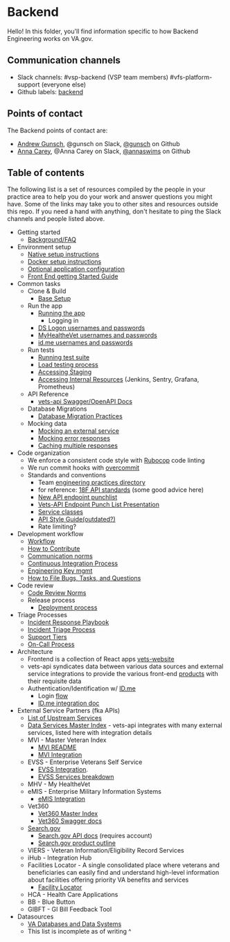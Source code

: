 # Backend

Hello! In this folder, you'll find information specific to how Backend Engineering works on VA.gov.

## Communication channels

* Slack channels: \#vsp-backend \(VSP team members\) \#vfs-platform-support \(everyone else\)
* Github labels: [backend](./)

## Points of contact

The Backend points of contact are:

* [Andrew Gunsch](./), @gunsch on Slack, [@gunsch](https://github.com/gunsch) on Github
* [Anna Carey](./), @Anna Carey on Slack, [@annaswims](https://github.com/annaswims) on Github

## Table of contents

The following list is a set of resources compiled by the people in your practice area to help you do your work and answer questions you might have. Some of the links may take you to other sites and resources outside this repo. If you need a hand with anything, don't hesitate to ping the Slack channels and people listed above.

* Getting started
  * [Background/FAQ](https://github.com/department-of-veterans-affairs/va.gov-team/blob/master/platform/engineering/backend/engineeringonboarding.md#backgroundfaq) 
* Environment setup
  * [Native setup instructions](https://github.com/department-of-veterans-affairs/vets-api/blob/master/docs/setup/native.md)
  * [Docker setup instructions](https://github.com/department-of-veterans-affairs/vets-api#base-setup)
  * [Optional application configuration](https://github.com/department-of-veterans-affairs/vets-api#optional-application-configuration)
  * [Front End getting Started Guide](https://department-of-veterans-affairs.github.io/veteran-facing-services-tools/getting-started/)
* Common tasks
  * Clone & Build
    * [Base Setup](https://github.com/department-of-veterans-affairs/vets-api#base-setup)
  * Run the app
    * [Running the app](https://github.com/department-of-veterans-affairs/vets-api#running-the-app)
      * Logging in 
    * [DS Logon usernames and passwords](./)
    * [MyHealtheVet usernames and passwords](./)
    * [id.me usernames and passwords](https://github.com/department-of-veterans-affairs/va.gov-team-sensitive/blob/master/Administrative/mvi-staging-users.csv)
  * Run tests
    * [Running test suite](https://github.com/department-of-veterans-affairs/vets-api#running-tests)
    * [Load testing process](https://github.com/department-of-veterans-affairs/va.gov-team/tree/master/platform/quality-assurance/load-testing)
    * [Accessing Staging](https://github.com/department-of-veterans-affairs/va.gov-team-sensitive/blob/master/Administrative/accessing-staging.md)
    * [Accessing Internal Resources](https://github.com/department-of-veterans-affairs/va.gov-team/blob/master/platform/engineering/internal-tools.md) \(Jenkins, Sentry, Grafana, Prometheus\)
  * API Reference
    * [vets-api Swagger/OpenAPI Docs](https://department-of-veterans-affairs.github.io/va-digital-services-platform-docs/api-reference/#/) 
  * Database Migrations
    * [Database Migration Practices](https://github.com/department-of-veterans-affairs/va.gov-team/blob/master/platform/engineering/backend/database-migrations.md)
  * Mocking data
    * [Mocking an external service](https://github.com/department-of-veterans-affairs/vets-api/blob/master/docs/setup/betamocks.md#mocking-a-service)
    * [Mocking error responses](https://github.com/department-of-veterans-affairs/vets-api/blob/master/docs/setup/betamocks.md#mocking-error-responses)
    * [Caching multiple responses](https://github.com/department-of-veterans-affairs/vets-api/blob/master/docs/setup/betamocks.md#caching-mulitple-responses)
* Code organization
  * We enforce a consistent code style with [Rubocop](https://github.com/department-of-veterans-affairs/vets-api/blob/master/.rubocop.yml) code linting
  * We run commit hooks with [overcommit](https://github.com/department-of-veterans-affairs/vets-api/tree/master/.git-hooks/pre_commit)
  * Standards and conventions
    * Team [engineering practices directory](https://github.com/department-of-veterans-affairs/va.gov-team/tree/master/platform/engineering)
    * for reference: [18F API standards](https://github.com/18F/api-standards) \(some good advice here\)
    * [New API endpoint punchlist](https://github.com/department-of-veterans-affairs/va.gov-team/blob/master/platform/engineering/backend/vets-api-endpoint-punch-list.md)
    * [Vets-API Endpoint Punch List Presentation](./)
    * [Service classes](https://github.com/department-of-veterans-affairs/vets-api#how-to-contribute)
    * [API Style Guide\(outdated?\)](./)
    * Rate limiting?
* Development workflow
  * [Workflow](./)
  * [How to Contribute](https://github.com/department-of-veterans-affairs/vets-api#how-to-contribute)
  * [Communication norms](https://github.com/department-of-veterans-affairs/vets-external-teams/blob/master/Norms/norms-communication.md)
  * [Continuous Integration Process](https://github.com/department-of-veterans-affairs/va.gov-team/blob/master/platform/engineering/backend/continuous-integration-process.md)
  * [Engineering Key mgmt](https://github.com/department-of-veterans-affairs/va.gov-team/blob/master/platform/engineering/backend/key-management.md)
  * [How to File Bugs, Tasks, and Questions](./)
* Code review
  * [Code Review Norms](https://github.com/department-of-veterans-affairs/va.gov-team/blob/master/platform/engineering/code_review_guidelines.md)
  * Release process
    * [Deployment process](https://github.com/department-of-veterans-affairs/va.gov-team/blob/master/platform/engineering/backend/deployment-process.md)
* Triage Processes
  * [Incident Response Playbook](https://github.com/department-of-veterans-affairs/va.gov-team/blob/master/platform/triage/incident-response-playbook.md)
  * [Incident Triage Process](https://github.com/department-of-veterans-affairs/va.gov-team/blob/master/platform/triage/incident-triage-process.md)
  * [Support Tiers](https://github.com/department-of-veterans-affairs/va.gov-team/blob/master/teams/vsp/teams/triage/support-tiers.md)
  * [On-Call Process](https://github.com/department-of-veterans-affairs/va.gov-team/blob/master/teams/vsp/teams/triage/on-call-process.md)
* Architecture
  * Frontend is a collection of React apps [vets-website](https://github.com/department-of-veterans-affairs/vets-website)
  * vets-api syndicates data between various data sources and external service integrations to provide the various front-end [products](https://github.com/department-of-veterans-affairs/va.gov-team/tree/master/products) with their requisite data
  * Authentication/Identification w/ [ID.me](http://id.me/)
    * Login [flow](https://github.com/department-of-veterans-affairs/va.gov-team/tree/master/products/identity-personalization/login/reference-documents/auth)
    * [ID.me integration doc](https://github.com/department-of-veterans-affairs/devops/blob/master/docs/External%20Service%20Integrations/ID.me.md)
* External Service Partners \(fka APIs\)
  * [List of Upstream Services](https://github.com/department-of-veterans-affairs/va.gov-team/blob/master/platform/triage/upstream-services.md)
  * [Data Services Master Index](https://github.com/department-of-veterans-affairs/va.gov-team-sensitive/tree/master/VA-Systems) - vets-api integrates with many external services, listed here with integration details
  * MVI - Master Veteran Index
    * [MVI README](https://github.com/department-of-veterans-affairs/va.gov-team-sensitive/tree/master/VA-Systems/mvi)
    * [MVI Integration](./)
  * EVSS - Enterprise Veterans Self Service
    * [EVSS Integration](https://github.com/department-of-veterans-affairs/va.gov-team/tree/master/products/evss-integration). 
    * [EVSS Services breakdown](https://github.com/department-of-veterans-affairs/va.gov-team-sensitive/tree/master/VA-Systems/eBenefits-EVSS)
  * MHV - My HealtheVet
  * eMIS - Enterprise Military Information Systems
    * [eMIS Integration](https://github.com/department-of-veterans-affairs/va.gov-team/tree/master/products/global/sip-prefill/emis-integration)
  * Vet360
    * [Vet360 Master Index](https://github.com/department-of-veterans-affairs/va.gov-team-sensitive/tree/master/VA-Systems/vet360)
    * [Vet360 Swagger docs](https://github.com/department-of-veterans-affairs/va.gov-team-sensitive/tree/master/VA-Systems/vet360/swagger)
  * [Search.gov](http://search.gov/)
    * [Search.gov API docs](https://search.usa.gov/sites/7378) \(requires account\)
    * [Search.gov product outline](https://github.com/department-of-veterans-affairs/va.gov-team/tree/master/products/global/search)
  * VIERS - Veteran Information/Eligibility Record Services
  * iHub - Integration Hub
  * Facilities Locator - A single consolidated place where veterans and beneficiaries can easily find and understand high-level information about facilities offering priority VA benefits and services 
    * [Facility Locator](https://github.com/department-of-veterans-affairs/va.gov-team/tree/master/products/facilities/facility-locator)
  * HCA - Health Care Applications
  * BB - Blue Button
  * GIBFT - GI Bill Feedback Tool
* Datasources
  * [VA Databases and Data Systems](https://github.com/department-of-veterans-affairs/va.gov-team-sensitive/tree/master/VA-Systems)
  * This list is incomplete as of writing ^

